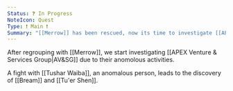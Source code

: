 ```yaml
---
Status: ❓ In Progress
NoteIcon: Quest
Type: ❗ Main ❗
Summary: "[[Merrow]] has been rescued, now its time to investigate [[APEX Venture & Services Group|AV&SG]] for anomalous activity."
---
```

After regrouping with [[Merrow]], we start investigating [[APEX Venture & Services Group|AV&SG]] due to their anomolous activities.

A fight with [[Tushar Waiba]], an anomalous person, leads to the discovery of [[Bream]] and [[Tu'er Shen]].